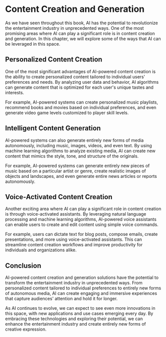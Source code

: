 Content Creation and Generation
==============================================================================

As we have seen throughout this book, AI has the potential to revolutionize the entertainment industry in unprecedented ways. One of the most promising areas where AI can play a significant role is in content creation and generation. In this chapter, we will explore some of the ways that AI can be leveraged in this space.

Personalized Content Creation
-----------------------------

One of the most significant advantages of AI-powered content creation is the ability to create personalized content tailored to individual users' preferences and needs. By analyzing user data and behavior, AI algorithms can generate content that is optimized for each user's unique tastes and interests.

For example, AI-powered systems can create personalized music playlists, recommend books and movies based on individual preferences, and even generate video game levels customized to player skill levels.

Intelligent Content Generation
------------------------------

AI-powered systems can also generate entirely new forms of media autonomously, including music, images, videos, and even text. By using machine learning algorithms to analyze existing media, AI can create new content that mimics the style, tone, and structure of the originals.

For example, AI-powered systems can generate entirely new pieces of music based on a particular artist or genre, create realistic images of objects and landscapes, and even generate entire news articles or reports autonomously.

Voice-Activated Content Creation
--------------------------------

Another exciting area where AI can play a significant role in content creation is through voice-activated assistants. By leveraging natural language processing and machine learning algorithms, AI-powered voice assistants can enable users to create and edit content using simple voice commands.

For example, users can dictate text for blog posts, compose emails, create presentations, and more using voice-activated assistants. This can streamline content creation workflows and improve productivity for individuals and organizations alike.

Conclusion
----------

AI-powered content creation and generation solutions have the potential to transform the entertainment industry in unprecedented ways. From personalized content tailored to individual preferences to entirely new forms of autonomous media, AI can create engaging and immersive experiences that capture audiences' attention and hold it for longer.

As AI continues to evolve, we can expect to see even more innovations in this space, with new applications and use cases emerging every day. By embracing these technologies and exploring their potential, we can enhance the entertainment industry and create entirely new forms of creative expression.
